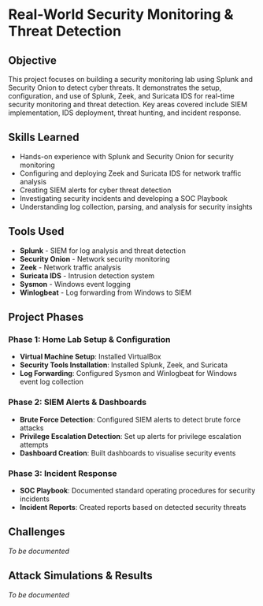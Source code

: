 # Real-World Security Monitoring & Threat Detection

## Objective
This project focuses on building a security monitoring lab using Splunk and Security Onion to detect cyber threats. It demonstrates the setup, configuration, and use of Splunk, Zeek, and Suricata IDS for real-time security monitoring and threat detection. Key areas covered include SIEM implementation, IDS deployment, threat hunting, and incident response.

## Skills Learned
- Hands-on experience with Splunk and Security Onion for security monitoring
- Configuring and deploying Zeek and Suricata IDS for network traffic analysis
- Creating SIEM alerts for cyber threat detection
- Investigating security incidents and developing a SOC Playbook
- Understanding log collection, parsing, and analysis for security insights

## Tools Used
- **Splunk** - SIEM for log analysis and threat detection
- **Security Onion** - Network security monitoring
- **Zeek** - Network traffic analysis
- **Suricata IDS** - Intrusion detection system
- **Sysmon** - Windows event logging
- **Winlogbeat** - Log forwarding from Windows to SIEM

## Project Phases

### Phase 1: Home Lab Setup & Configuration
- **Virtual Machine Setup**: Installed VirtualBox
- **Security Tools Installation**: Installed Splunk, Zeek, and Suricata
- **Log Forwarding**: Configured Sysmon and Winlogbeat for Windows event log collection

### Phase 2: SIEM Alerts & Dashboards
- **Brute Force Detection**: Configured SIEM alerts to detect brute force attacks
- **Privilege Escalation Detection**: Set up alerts for privilege escalation attempts
- **Dashboard Creation**: Built dashboards to visualise security events

### Phase 3: Incident Response
- **SOC Playbook**: Documented standard operating procedures for security incidents
- **Incident Reports**: Created reports based on detected security threats

## Challenges
*To be documented*

## Attack Simulations & Results
*To be documented*
